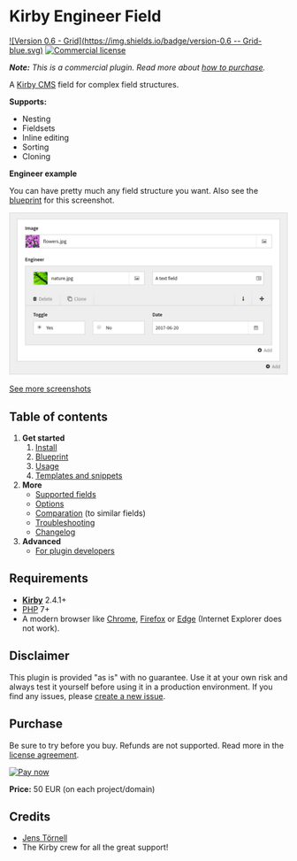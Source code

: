 # Kirby Engineer Field

[![Version 0.6 - Grid](https://img.shields.io/badge/version-0.6 -- Grid-blue.svg)](https://github.com/jenstornell/field-engineer/blob/master/docs/changelog.md) [![Commercial license](https://img.shields.io/badge/license-commercial-red.svg)](https://github.com/jenstornell/field-engineer/blob/master/docs/license.md)

***Note:*** *This is a commercial plugin. Read more about [how to purchase](#purchase).*

A [Kirby CMS](https://getkirby.com) field for complex field structures.

**Supports:**

- Nesting
- Fieldsets
- Inline editing
- Sorting
- Cloning

**Engineer example**

You can have pretty much any field structure you want. Also see the [blueprint](docs/examples.md) for this screenshot.

[![Screenshot](docs/hero.png)](https://raw.githubusercontent.com/jenstornell/field-engineer/development/docs/hero.png)

[See more screenshots](docs/screenshots.md)

## Table of contents

1. **Get started**
   1. [Install](docs/install.md)
   1. [Blueprint](docs/blueprint.md)
   1. [Usage](docs/usage.md)
   1. [Templates and snippets](docs/blueprint.md)
1. **More**
   - [Supported fields](docs/fields.md)
   - [Options](docs/options.md)
   - [Comparation](docs/compare.md) (to similar fields)
   - [Troubleshooting](docs/troubleshooting.md)
   - [Changelog](docs/changelog.md)
1. **Advanced**
   - [For plugin developers](docs/advanced-for-plugin-developers.md)

## Requirements

- [**Kirby**](https://getkirby.com) 2.4.1+
- [PHP](https://www.php.net) 7+
- A modern browser like [Chrome](https://www.google.se/chrome/browser/desktop/index.html), [Firefox](https://www.mozilla.org/firefox/new/) or [Edge](https://www.microsoft.com/windows/microsoft-edge) (Internet Explorer does not work).

## Disclaimer

This plugin is provided "as is" with no guarantee. Use it at your own risk and always test it yourself before using it in a production environment. If you find any issues, please [create a new issue](https://github.com/jenstornell/field-engineer/issues/new).

## Purchase

Be sure to try before you buy. Refunds are not supported. Read more in the [license agreement](docs/license.md).

[![Pay now](https://www.paypalobjects.com/en_US/SE/i/btn/btn_paynowCC_LG.gif)](https://www.paypal.com/cgi-bin/webscr?cmd=_s-xclick&hosted_button_id=W68WGMJVFLTFU)

**Price:** 50 EUR (on each project/domain)

## Credits

- [Jens Törnell](https://github.com/jenstornell)
- The Kirby crew for all the great support!